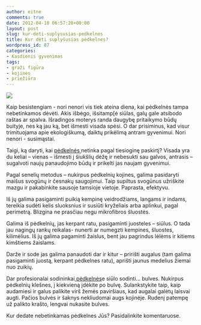 ```yaml
---
author: eitne
comments: true
date: 2012-04-10 06:57:28+00:00
layout: post
slug: kur-deti-suplysusias-pedkelnes
title: Kur dėti suplyšusias pėdkelnes?
wordpress_id: 87
categories:
- Kasdienis gyvenimas
tags:
- graži figūra
- kojinės
- priežiūra
---
```


[![](http://anita.lt/files/2012/04/t_nica.jpg)](http://anita.lt/kur-deti-suplysusias-pedkelnes/t_nica/)

Kaip besistengiam - nori nenori vis tiek ateina diena, kai pėdkelnės tampa nebetinkamos dėvėti. Akis išbėgo, išsitamp[ė siūlas, galų gale atsibodo raštas ar spalva. Išradingos moterys randa daugybę pritaikymo būdų buityje, nes ką jau ką, bet išmesti visada spėsi. O dar prisiminus, kad visur trimituojama apie ekologiškumą, daiktų prikėlimą antram gyvenimui. Nori nenori - susimąstai.

Taigi, ką daryti, kai [pėdkelnės ](http://www.facebook.com/ApatinisTrikotazasIrPedkelnesMoterims)netinka pagal tiesioginę paskirtį? Visada yra du keliai – vienas – išmesti į šiukšlių dėžę ir nebesukti sau galvos, antrasis – sugalvoti naujų panaudojimo būdų ir prikelti jas naujam gyvenimui.

Pagal senelių metodus – nukirpus pėdkelnių kojines, galima pasidaryti maišus svogūnų ir česnakų saugojimui. Taip supiltus svogūnus užriškite mazgu ir pakabinkite sausoje tamsioje vietoje. Paprasta, efektyvu.

Iš jų galima pasigaminti puikią kempinę veidrodžiams, langams ir indams, tereikia sudėti kelis sluoksnius ir susiūti kryželiais arba aplinkui, pagal perimetrą. Blizgina ne prasčiau negu mikrofibros šluostės.

Galima iš pėdkelnių, jas kerpant ratu, pasigaminti juosteles – siūlus. O tada jau nagingų rankų reikalas- nunerti ar numegzti kempines, šluostes, kilimėlius. Iš jų galima pagaminti žaislus, bent jau pagrindus lėlėms ir kitiems kimštiems žaislams.

Darže ir sode jas galima panaudoti dar ir kitur – pririšti augalus (tam galima pasigaminti juostą, kerpant pėdkelnes ratu), aprišti jaunus medelius žiemai nuo zuikių.

Dar profesionalai sodininkai[ pėdkelnės](http://www.facebook.com/ApatinisTrikotazasIrPedkelnesMoterims)e siūlo sodinti… bulves. Nukirpus pėdkelnių klešnes, į kiekvieną įdėkite po bulvę. Sulankstykite taip, kaip audamiesi ir galus palikite virš žemės paviršiaus, kad augalai galėtų laisvai augti. Pačios bulvės ir šaknys nekliudomai augs kojinėje. Rudenį patempę už palikto krašto, lengvai nukasite bulves.

Kur dedate nebetinkamas pėdkelnes Jūs? Pasidalinkite komentaruose.
